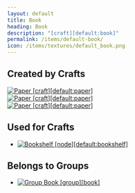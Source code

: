 ```yaml
---
layout: default
title: Book
heading: Book
description: "[craft][default:book]"
permalink: /items/default-book/
icon: /items/textures/default_book.png
---
```



## Created by Crafts

<div class="craft">
    <div>
        <span><a href="{{site.baseurl}}/items/default-paper/"><img src="{{site.baseurl}}/assets/img/items/textures/default_paper.png" data-toggle="tooltip" title="Paper [craft][default:paper]"></a></span>
        <span></span>
        <span></span>
    </div>
    <div>
        <span><a href="{{site.baseurl}}/items/default-paper/"><img src="{{site.baseurl}}/assets/img/items/textures/default_paper.png" data-toggle="tooltip" title="Paper [craft][default:paper]"></a></span>
        <span></span>
        <span></span>
    </div>
    <div>
        <span><a href="{{site.baseurl}}/items/default-paper/"><img src="{{site.baseurl}}/assets/img/items/textures/default_paper.png" data-toggle="tooltip" title="Paper [craft][default:paper]"></a></span>
        <span></span>
        <span></span>
    </div>
</div>


## Used for Crafts

<ul class="list-items">
    <li><a href="{{site.baseurl}}/items/default-bookshelf/"><img src="{{site.baseurl}}/assets/img/items/itemcubes/default_bookshelf.png" data-toggle="tooltip" title="Bookshelf [node][default:bookshelf]"></a></li>
</ul>


## Belongs to Groups

<ul class="list-items">
    <li><a href="{{site.baseurl}}/items/group-book/"><img src="{{site.baseurl}}/assets/img/items/textures/default_book.png" data-toggle="tooltip" title="Group Book [group][book]"></a></li>
</ul>
